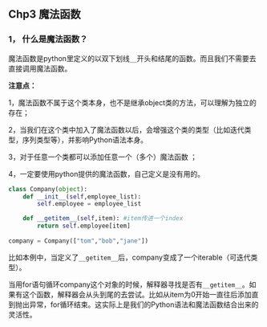 ## Chp3 魔法函数

### 1， 什么是魔法函数？

魔法函数是python里定义的以双下划线``__``开头和结尾的函数。而且我们不需要去直接调用魔法函数。

**注意点：**

1，魔法函数不属于这个类本身，也不是继承object类的方法，可以理解为独立的存在；

2，当我们在这个类中加入了魔法函数以后，会增强这个类的类型（比如迭代类型，序列类型等），并影响Python语法本身。

3，对于任意一个类都可以添加任意一个（多个）魔法函数 ；

4，一定要使用python提供的魔法函数，自己定义是没有用的。

```Python
class Company(object):
    def __init__(self,employee_list):
        self.employee = employee_list

    def __getitem__(self,item): #item传进一个index
        return self.employee[item]
    
company = Company(["tom","bob","jane"])
```

比如本例中，当定义了`__getitem__`后，company变成了一个iterable（可迭代类型）。

当用for语句循环company这个对象的时候，解释器寻找是否有`__getitem__`。如果有这个函数，解释器会从头到尾的去尝试。比如从item为0开始一直往后添加直到抛出异常，for循环结束。这实际上是我们的Python语法和魔法函数结合出来的灵活性。